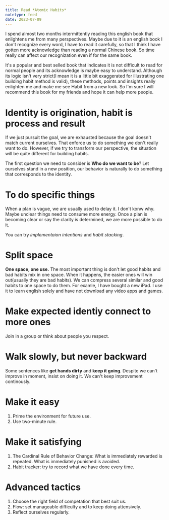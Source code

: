 ```yaml
---
title: Read *Atomic Habits*
notetype: feed
date: 2023-07-09
---
```


I spend almost two months intermittently reading this english book that enlightens me from many perspectives. Maybe due to it is an english book I don't recognize every word, I have to read it carefully, so that I think I have gotten more acknowledge than reading a normal Chinese book. So time really can affect our recognization even if for the same book.

It's a popular and best selled book that indicates it is not difficult to read for normal people and its acknowledge is maybe easy to understand. Although its logic isn't very strict(I mean it is a little bit exaggerated for illustrating one building habit method is valid), these methods, points and insights really enlighten me and make me see Habit from a new look. So I'm sure I will recommend this book for my friends and hope it can help more people.

# Identity is origination, habit is process and result

If we just pursuit the goal, we are exhausted because the goal doesn't match current ourselves. That enforce us to do something we don't really want to do. However, if we try to transform our perspective, the situation will be quite different for building habits. 

The first question we need to consider is **Who do we want to be**? Let ourselves stand in a new position, our behavior is naturally to do something that corresponds to the identity.

# To do specific things

When a plan is vague, we are usually used to delay it. I don't konw why. Maybe unclear things need to consume more energy. Once a plan is becoming clear or say the clarity is determined, we are more possible to do it.

You can try *implementaion intentions* and *habit stacking*.

# Split space

**One space, one use.** The most important thing is don't let good habits and bad habits mix in one  space. When it happens, the easier ones will win out(usually they are bad habits). We can compress several similar and good habits to one space to do them. For examle, I have bought a new iPad. I use it to learn english solely and have not download any video apps and games.

# Make expected identiy connect to more ones

Join in a group or think about people you respect.

# Walk slowly, but never backward

Some sentences like **get hands dirty** and **keep it going**. Despite we can't improve in moment, insist on doing it. We can't keep improvement continously.

# Make it easy

1. Prime the environment for future use.
2. Use two-minute rule.

# Make it satisfying

1. The Cardinal Rule of Behavior Change: What is immediately rewarded is repeated. What is immediately punished is avoided.
2. Habit tracker: try to record what we have done every time.

# Advanced tactics

1. Choose the right field of competation that best suit us.
2. Flow: set manageable difficulty and to keep doing attensively.
3. Reflect ourselves regularly.